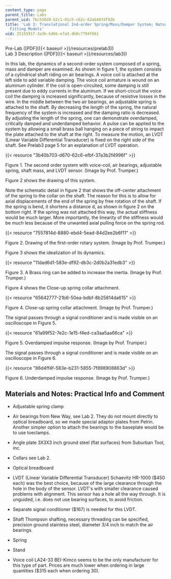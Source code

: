 ```yaml
---
content_type: page
parent_title: Labs
parent_uid: fbc55028-b2c1-01c5-c62c-62ab407df92b
title: 'Lab 3: Translational 2nd-order Spring/Mass/Damper System; Natural Response;
  Fitting Models'
uid: 25155917-3a3b-bdbb-e7a3-db6c7794f661
---
```


Pre-Lab ([PDF]({{< baseurl >}}/resources/prelab3))  
Lab 3 Description ([PDF]({{< baseurl >}}/resources/lab3))

In this lab, the dynamics of a second-order system composed of a spring, mass and damper are examined. As shown in figure 1, the system consists of a cylindrical shaft riding on air bearings. A voice coil is attached at the left side to add variable damping. The voice coil armature is wound on an aluminum cylinder. If the coil is open-circuited, some damping is still present due to eddy currents in the aluminum. If we short-circuit the voice coil the damping is increased significantly, because of resistive losses in the wire. In the middle between the two air bearings, an adjustable spring is attached to the shaft. By decreasing the length of the spring, the natural frequency of the system is increased and the damping ratio is decreased. By adjusting the length of the spring, one can demonstrate overdamped, critically damped and underdamped behavior. A pulse can be applied to the system by allowing a small brass ball hanging on a piece of string to impact the plate attached to the shaft at the right. To measure the motion, an LVDT (Linear Variable Differential Transducer) is fixed on the right side of the shaft. See Prelab3 page 5 for an explanation of LVDT operation.

{{< resource "3b40b703-d670-62c6-efbf-37a3b2f4996f" >}}

Figure 1. The second order system with voice-coil, air bearings, adjustable spring, shaft mass, and LVDT sensor. (Image by Prof. Trumper.)

Figure 2 shows the drawing of this system.

Note the schematic detail in figure 2 that shows the off-center attachment of the spring to the collar on the shaft. The reason for this is to allow for axial displacements of the end of the spring by free rotation of the shaft. If the spring is bend, it shortens a distance d, as shown in figure 2 on the bottom right. If the spring was not attached this way, the actual stiffness would be much larger. More importantly, the linearity of the stiffness would be much less because of the unwanted axial pulling force on the spring rod.

{{< resource "7557814d-8880-ebd4-5ead-84d2ee2b6f11" >}}

Figure 2. Drawing of the first-order rotary system. (Image by Prof. Trumper.)

Figure 3 shows the idealization of its dynamics.

{{< resource "11dad6d1-583e-df92-db3c-2d0b2a31edb3" >}}

Figure 3. A Brass ring can be added to increase the inertia. (Image by Prof. Trumper.)

Figure 4 shows the Close-up spring collar attachment.

{{< resource "65642777-21b6-50ea-bdbf-8b25814da615" >}}

Figure 4. Close-up spring collar attachment. (Image by Prof. Trumper.)

The signal passes through a signal conditioner and is made visible on an oscilloscope in Figure 5.

{{< resource "61a99f52-7e2c-1e15-f4ed-ca3aa5aa66ca" >}}

Figure 5. Overdamped impulse response. (Image by Prof. Trumper.)

The signal passes through a signal conditioner and is made visible on an oscilloscope in Figure 6.

{{< resource "86d4ff4f-583e-b231-5855-7f898908863d" >}}

Figure 6. Underdamped impulse response. (Image by Prof. Trumper.)

Materials and Notes: Practical Info and Comment
-----------------------------------------------

*   Adjustable spring clamp
    
*   Air bearings from New Way, see Lab 2. They do not mount directly to optical breadboard, so we made special adaptor plates from Pelrin. Another simpler option to attach the bearings to the baseplate would be to use toeclamps.
    
*   Angle plate 3X3X3 inch ground steel (flat surfaces) from Suburban Tool, inc.
    
*   Collars see Lab 2.
    
*   Optical breadboard
    
*   LVDT (Linear Variable Differential Transducer) Schaevitz HR-1000 ($450 each) was the best choice, because of the large clearance through the hole in the body of the sensor. LVDT's with smaller clearance caused problems with alignment. This sensor has a hole all the way through. It is unguided, i.e. does not use bearing surfaces, to avoid friction.
    
*   Separate signal conditioner ($167) is needed for this LVDT.
    
*   Shaft Thompson shafting, necessary threading can be specified, precision ground stainless steel, diameter 3/4 inch to match the air bearings.
    
*   Spring
    
*   Stand
    
*   Voice coil LA24-33 BEI-Kimco seems to be the only manufacturer for this type of part. Prices are much lower when ordering in large quantities ($315 each when ordering 30).